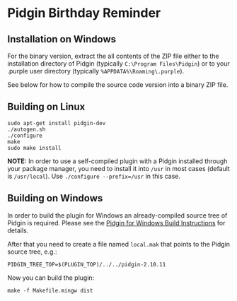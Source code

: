 Pidgin Birthday Reminder
========================

Installation on Windows
-----------------------

For the binary version, extract the all contents of the ZIP file either to the
installation directory of Pidgin (typically `C:\Program Files\Pidgin`) or to
your .purple user directory (typically `%APPDATA%\Roaming\.purple`).

See below for how to compile the source code version into a binary ZIP file.


Building on Linux
-----------------

    sudo apt-get install pidgin-dev
    ./autogen.sh
    ./configure
    make
    sudo make install

**NOTE:** In order to use a self-compiled plugin with a Pidgin installed through
your package manager, you need to install it into `/usr` in most cases (default
is `/usr/local`). Use `./configure --prefix=/usr` in this case.

Building on Windows
-------------------

In order to build the plugin for Windows an already-compiled source tree of
Pidgin is required. Please see the [Pidgin for Windows Build Instructions](https://developer.pidgin.im/wiki/BuildingWinPidgin)
for details.

After that you need to create a file named `local.mak` that points to the Pidgin source tree, e.g.:

    PIDGIN_TREE_TOP=$(PLUGIN_TOP)/../../pidgin-2.10.11

Now you can build the plugin:

    make -f Makefile.mingw dist
